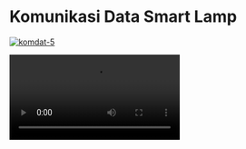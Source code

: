 # Komunikasi Data Smart Lamp

<a href="https://ibb.co/vvcBXf6"><img src="https://i.ibb.co/1J0nzBt/komdat-5.png" alt="komdat-5" ></a>

<video controls>
    <source src="./demo.mp4" type="video/mp4"></source>
  </video>

